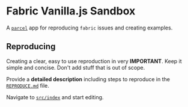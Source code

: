 # Fabric Vanilla.js Sandbox

A [`parcel`](https://parceljs.org/) app for reproducing `fabric` issues and creating examples.

## Reproducing

Creating a clear, easy to use reproduction in very **IMPORTANT**.
Keep it simple and concise.
Don't add stuff that is out of scope.

Provide a **detailed description** including steps to reproduce in the [`REPRODUCE.md`](./REPRODUCE.md) file.

Navigate to [`src/index`](./src/index.ts) and start editing.
